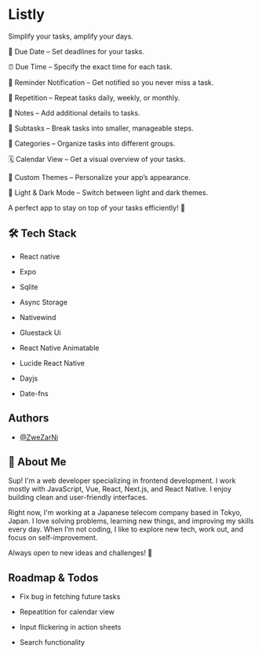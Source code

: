 
# Listly

Simplify your tasks, amplify your days.

📅 Due Date – Set deadlines for your tasks.

⏰ Due Time – Specify the exact time for each task.

🔔 Reminder Notification – Get notified so you never miss a task.

🔁 Repetition – Repeat tasks daily, weekly, or monthly.

📝 Notes – Add additional details to tasks.

📌 Subtasks – Break tasks into smaller, manageable steps.

📂 Categories – Organize tasks into different groups.

🗓️ Calendar View – Get a visual overview of your tasks.

🎨 Custom Themes – Personalize your app’s appearance.

🌙 Light & Dark Mode – Switch between light and dark themes.

A perfect app to stay on top of your tasks efficiently! 🚀
## 🛠 Tech Stack
- React native

- Expo

- Sqlite

- Async Storage

- Nativewind

- Gluestack Ui

- React Native Animatable

- Lucide React Native

- Dayjs

- Date-fns


## Authors

- [@ZweZarNi](https://github.com/Vadsha)


## 🚀 About Me
Sup! I'm a web developer specializing in frontend development. I work mostly with JavaScript, Vue, React, Next.js, and React Native. I enjoy building clean and user-friendly interfaces.

Right now, I'm working at a Japanese telecom company based in Tokyo, Japan. I love solving problems, learning new things, and improving my skills every day. When I’m not coding, I like to explore new tech, work out, and focus on self-improvement.

Always open to new ideas and challenges! 🚀

## Roadmap & Todos

- Fix bug in fetching future tasks

- Repeatition for calendar view

- Input flickering in action sheets

- Search functionality

